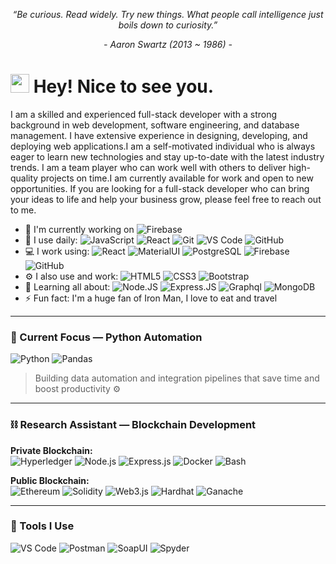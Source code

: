 <p align="center"><i>“Be curious. Read widely. Try new things. What people call intelligence just boils down to curiosity.”</i></p>
<p align="center"><i>- Aaron Swartz (2013 ~ 1986) -</i></p>

<h1><img src="https://emojis.slackmojis.com/emojis/images/1531849430/4246/blob-sunglasses.gif?1531849430" width="30"/> Hey! Nice to see you.</h1>

I am a skilled and experienced full-stack developer with a strong background in web development, software engineering, and database management. I have extensive experience in designing, developing, and deploying web applications.I am a self-motivated individual who is always eager to learn new technologies and stay up-to-date with the latest industry trends. I am a team player who can work well with others to deliver high-quality projects on time.I am currently available for work and open to new opportunities. If you are looking for a full-stack developer who can bring your ideas to life and help your business grow, please feel free to reach out to me.

- 🏢 I'm currently working on ![Firebase](https://img.shields.io/badge/Firebase-black?style=flat-square&logo=firebase)
- 🚀 I use daily:
  ![JavaScript](https://img.shields.io/badge/-JavaScript-black?&logo=javascript)
  ![React](https://img.shields.io/badge/-React-3b2e5a?&logo=react)
  ![Git](https://img.shields.io/badge/-Git-black?&logo=git)
  ![VS Code](https://img.shields.io/badge/-VS%20Code-007ACC?&logo=visual-studio-code)
  ![GitHub](https://img.shields.io/badge/-GitHub-181717?&logo=github)
- 💻 I work using:
  ![React](https://img.shields.io/badge/-React-3b2e5a?&logo=react)
  ![MaterialUI](https://img.shields.io/badge/-MatrialUI-0081CB?&logo=material-UI)
  ![PostgreSQL](https://img.shields.io/badge/-PostgreSQL-336791?&logo=postgresql)
  ![Firebase](https://img.shields.io/badge/Firebase-black?style=flat-square&logo=firebase)
  ![GitHub](https://img.shields.io/badge/-GitHub-181717?&logo=github)
- ⚙️ I also use and work:
  ![HTML5](https://img.shields.io/badge/-HTML5-E34F26?&logo=html5&logoColor=white)
  ![CSS3](https://img.shields.io/badge/-CSS3-1572B6?&logo=css3)
  ![Bootstrap](https://img.shields.io/badge/-Bootstrap-563D7C?&logo=bootstrap)
- 🌱 Learning all about:
  ![Node.JS](https://img.shields.io/badge/-Node.JS-black?&logo=Node.js)
  ![Express.JS](https://img.shields.io/badge/-Express.JS-c7b198?&logo=Express.JS)
  ![Graphql](https://img.shields.io/badge/-Graphql-E10098?&logo=Graphql)
  <img alt="MongoDB" src="https://img.shields.io/badge/-MongoDB-13aa52?style=flat-square&logo=mongodb&logoColor=white" />
- ⚡️ Fun fact: I'm a huge fan of Iron Man, I love to eat and travel

---

### 🧩 Current Focus — Python Automation  
![Python](https://img.shields.io/badge/-Python-3776AB?&logo=python)
![Pandas](https://img.shields.io/badge/-Pandas-150458?&logo=pandas)

> Building data automation and integration pipelines that save time and boost productivity ⚙️

---

### ⛓️ Research Assistant — Blockchain Development  

**Private Blockchain:**  
![Hyperledger](https://img.shields.io/badge/-Hyperledger-2F3134?&logo=hyperledger)
![Node.js](https://img.shields.io/badge/-Node.js-43853D?&logo=node.js)
![Express.js](https://img.shields.io/badge/-Express.js-404D59?&logo=express)
![Docker](https://img.shields.io/badge/-Docker-2496ED?&logo=docker)
![Bash](https://img.shields.io/badge/-Bash-121011?&logo=gnu-bash)

**Public Blockchain:**  
![Ethereum](https://img.shields.io/badge/-Ethereum-3C3C3D?&logo=ethereum)
![Solidity](https://img.shields.io/badge/-Solidity-363636?&logo=solidity)
![Web3.js](https://img.shields.io/badge/-Web3.js-F16822?&logo=javascript)
![Hardhat](https://img.shields.io/badge/-Hardhat-1a1a1a?&logo=hardhat)
![Ganache](https://img.shields.io/badge/-Ganache-272822?&logo=ethereum)

---

### 🧰 Tools I Use
![VS Code](https://img.shields.io/badge/-VS%20Code-007ACC?&logo=visual-studio-code)
![Postman](https://img.shields.io/badge/-Postman-FF6C37?&logo=postman)
![SoapUI](https://img.shields.io/badge/-SoapUI-6DB33F)
![Spyder](https://img.shields.io/badge/-Spyder-FF0000?&logo=spyder-ide)

